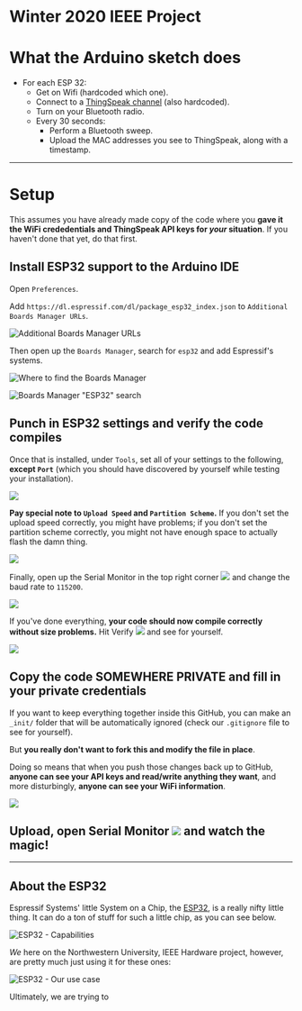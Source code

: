 # Winter 2020 IEEE Project

# What the Arduino sketch does

- For each ESP 32:
  - Get on Wifi (hardcoded which one).
  - Connect to a [ThingSpeak channel](https://thingspeak.com/) (also hardcoded).
  - Turn on your Bluetooth radio.
  - Every 30 seconds:
    - Perform a Bluetooth sweep.
    - Upload the MAC addresses you see to ThingSpeak, along with a timestamp.

----------------------------------------

# Setup

This assumes you have already made copy of the code where you **gave it the WiFi crededentials and ThingSpeak API keys for _your_ situation**. If you haven't done that yet, do that first.

## Install ESP32 support to the Arduino IDE

Open  `Preferences`.

Add `https://dl.espressif.com/dl/package_esp32_index.json` to `Additional Boards Manager URLs`.

![Additional Boards Manager URLs](imgs/esp32-additional-boards-manager-urls.png)

Then open up the `Boards Manager`, search for `esp32` and add Espressif's systems.

![Where to find the Boards Manager](imgs/esp32-where-to-find-boards-manager.png)

![Boards Manager "ESP32" search](imgs/esp32-boards-manager-search.png)

## Punch in ESP32 settings and verify the code compiles

Once that is installed, under `Tools`, set all of your settings to the following, **except `Port`** (which you should have discovered by yourself while testing your installation).

![](imgs/esp32-tools-settings.png)

**Pay special note to `Upload Speed` and `Partition Scheme`.** If you don't set the upload speed correctly, you might have problems; if you don't set the partition scheme correctly, you might not have enough space to actually flash the damn thing.

![](imgs/esp32-tools-settings_important.png)

Finally, open up the Serial Monitor in the top right corner ![](imgs/esp32-serial-monitor.png) and change the baud rate  to `115200`.

![](imgs/esp32-serial-monitor-baud-rate.png)

If you've done everything, **your code should now compile correctly without size problems.** Hit Verify ![](imgs/esp32-verify-icon.png) and see for yourself.

![](imgs/esp32-verify-results.png)

## Copy the code SOMEWHERE PRIVATE and fill in your private credentials

If you want to keep everything together inside this GitHub, you can make an `_init/` folder that will be automatically ignored (check our `.gitignore` file to see for yourself).

But **you really don't want to fork this and modify the file in place**.

Doing so means that when you push those changes back up to GitHub, **anyone can see your API keys and read/write anything they want**, and more disturbingly, **anyone can see your WiFi information**.

![](imgs/esp32-fill-in-credentials.png)


## Upload, open Serial Monitor ![](imgs/esp32-serial-monitor.png) and watch the magic!

------------------------------

## About the ESP32

Espressif Systems' little System on a Chip, the [ESP32](http://esp32.net/), is a really nifty little thing. It can do a ton of stuff for such a little chip, as you can see below.

![ESP32 - Capabilities](imgs/esp32-capabilities.png)

*We* here on the Northwestern University, IEEE Hardware project, however, are pretty much just using it for these ones:

![ESP32 - Our use case](imgs/esp32-our-use-case.png)

Ultimately, we are trying to
